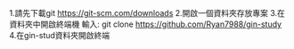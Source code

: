 1.請先下載git https://git-scm.com/downloads
2.開啟一個資料夾存放專案
3.在資料夾中開啟終端機 輸入: git clone https://github.com/Ryan7988/gin-study
4.在gin-stud資料夾開啟終端